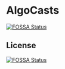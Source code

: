 # AlgoCasts
[![FOSSA Status](https://app.fossa.io/api/projects/git%2Bgithub.com%2FScottRudiger%2FAlgoCasts.svg?type=shield)](https://app.fossa.io/projects/git%2Bgithub.com%2FScottRudiger%2FAlgoCasts?ref=badge_shield)



## License
[![FOSSA Status](https://app.fossa.io/api/projects/git%2Bgithub.com%2FScottRudiger%2FAlgoCasts.svg?type=large)](https://app.fossa.io/projects/git%2Bgithub.com%2FScottRudiger%2FAlgoCasts?ref=badge_large)
